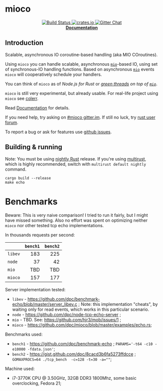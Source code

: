 # mioco

<p align="center">
  <a href="https://travis-ci.org/dpc/mioco">
      <img src="https://img.shields.io/travis/dpc/mioco/master.svg?style=flat-square" alt="Build Status">
  </a>
  <a href="https://crates.io/crates/mioco">
      <img src="http://meritbadge.herokuapp.com/mioco?style=flat-square" alt="crates.io">
  </a>
  <a href="https://gitter.im/dpc/mioco">
      <img src="https://img.shields.io/badge/GITTER-join%20chat-green.svg?style=flat-square" alt="Gitter Chat">
  </a>
  <br>
  <strong><a href="//dpc.github.io/mioco/">Documentation</a></strong>
</p>


## Introduction

Scalable, asynchronous IO coroutine-based handling (aka MIO COroutines).

Using `mioco` you can handle scalable, asynchronous [`mio`][mio]-based IO, using set of synchronous-IO
handling functions. Based on asynchronous [`mio`][mio] events `mioco` will cooperatively schedule your
handlers.

You can think of `mioco` as of *Node.js for Rust* or *[green threads][green threads] on top of [`mio`][mio]*.

`mioco` is still very experimental, but already usable. For real-life project using
`mioco` see [colerr][colerr].

Read [Documentation](//dpc.github.io/mioco/) for details.

If you need help, try asking on [#mioco gitter.im][mioco gitter]. If still no
luck, try [rust user forum][rust user forum].

To report a bug or ask for features use [github issues][issues].

[rust]: http://rust-lang.org
[mio]: //github.com/carllerche/mio
[colerr]: //github.com/dpc/colerr
[mioco gitter]: https://gitter.im/dpc/mioco
[rust user forum]: https://users.rust-lang.org/
[issues]: //github.com/dpc/mioco/issues
[green threads]: https://en.wikipedia.org/wiki/Green_threads

## Building & running

Note: You must be using [nightly Rust][nightly rust] release. If you're using
[multirust][multirust], which is highly recommended, switch with `multirust default
nightly` command.

    cargo build --release
    make echo

[nightly rust]: https://doc.rust-lang.org/book/nightly-rust.html
[multirust]: https://github.com/brson/multirust

# Benchmarks

Beware: This is very naive comparison! I tried to run it fairly,
but I might have missed something. Also no effort was spent on optimizing
neither `mioco` nor other tested tcp echo implementations.

In thousands requests per second:

|         | `bench1` | `bench2` |
|:--------|---------:|---------:|
| `libev` | 183      | 225      |
| `node`  | 37       | 42       |
| `mio`   | TBD      | TBD      |
| `mioco` | 157      | 177      |


Server implementation tested:

* `libev` - https://github.com/dpc/benchmark-echo/blob/master/server_libev.c ;
   Note: this implementation "cheats", by waiting only for read events, which works
   in this particular scenario.
* `node` - https://github.com/dpc/node-tcp-echo-server ;
* `mio` - TBD. See: https://github.com/hjr3/mob/issues/1 ;
* `mioco` - https://github.com/dpc/mioco/blob/master/examples/echo.rs;

Benchmarks used:

* `bench1` - https://github.com/dpc/benchmark-echo ; `PARAMS='-t64 -c10 -e10000 -fdata.json'`;
* `bench2` - https://gist.github.com/dpc/8cacd3b6fa5273ffdcce ; `GOMAXPROCS=64 ./tcp_bench  -c=128 -t=30 -a=""`;

Machine used:

* i7-3770K CPU @ 3.50GHz, 32GB DDR3 1800Mhz, some basic overclocking, Fedora 21;

